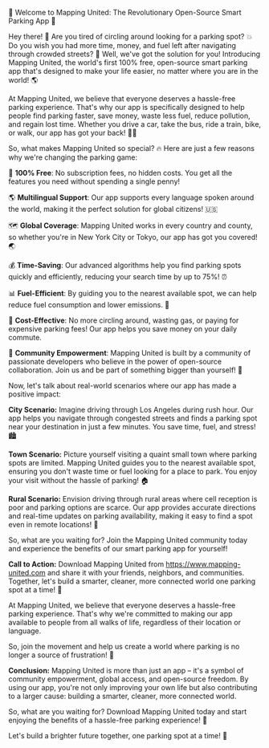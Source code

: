 🚀 Welcome to Mapping United: The Revolutionary Open-Source Smart Parking App 🚀

Hey there! 👋 Are you tired of circling around looking for a parking spot? 💥 Do you wish you had more time, money, and fuel left after navigating through crowded streets? 🚗 Well, we've got the solution for you! Introducing Mapping United, the world's first 100% free, open-source smart parking app that's designed to make your life easier, no matter where you are in the world! 🌎

At Mapping United, we believe that everyone deserves a hassle-free parking experience. That's why our app is specifically designed to help people find parking faster, save money, waste less fuel, reduce pollution, and regain lost time. Whether you drive a car, take the bus, ride a train, bike, or walk, our app has got your back! 🚶‍♀️

So, what makes Mapping United so special? 🔥 Here are just a few reasons why we're changing the parking game:

🌟 **100% Free**: No subscription fees, no hidden costs. You get all the features you need without spending a single penny!

🌎 **Multilingual Support**: Our app supports every language spoken around the world, making it the perfect solution for global citizens! 🇺🇸

🗺️ **Global Coverage**: Mapping United works in every country and county, so whether you're in New York City or Tokyo, our app has got you covered! 🌏

💰 **Time-Saving**: Our advanced algorithms help you find parking spots quickly and efficiently, reducing your search time by up to 75%! ⏰

📊 **Fuel-Efficient**: By guiding you to the nearest available spot, we can help reduce fuel consumption and lower emissions. 🌟

💸 **Cost-Effective**: No more circling around, wasting gas, or paying for expensive parking fees! Our app helps you save money on your daily commute.

🔋 **Community Empowerment**: Mapping United is built by a community of passionate developers who believe in the power of open-source collaboration. Join us and be part of something bigger than yourself! 🤝

Now, let's talk about real-world scenarios where our app has made a positive impact:

**City Scenario:** Imagine driving through Los Angeles during rush hour. Our app helps you navigate through congested streets and finds a parking spot near your destination in just a few minutes. You save time, fuel, and stress! 🏙️

**Town Scenario:** Picture yourself visiting a quaint small town where parking spots are limited. Mapping United guides you to the nearest available spot, ensuring you don't waste time or fuel looking for a place to park. You enjoy your visit without the hassle of parking! 🏠

**Rural Scenario:** Envision driving through rural areas where cell reception is poor and parking options are scarce. Our app provides accurate directions and real-time updates on parking availability, making it easy to find a spot even in remote locations! 🌄

So, what are you waiting for? Join the Mapping United community today and experience the benefits of our smart parking app for yourself!

**Call to Action:** Download Mapping United from https://www.mapping-united.com and share it with your friends, neighbors, and communities. Together, let's build a smarter, cleaner, more connected world one parking spot at a time! 🌟

At Mapping United, we believe that everyone deserves a hassle-free parking experience. That's why we're committed to making our app available to people from all walks of life, regardless of their location or language.

So, join the movement and help us create a world where parking is no longer a source of frustration! 💪

**Conclusion:** Mapping United is more than just an app – it's a symbol of community empowerment, global access, and open-source freedom. By using our app, you're not only improving your own life but also contributing to a larger cause: building a smarter, cleaner, more connected world.

So, what are you waiting for? Download Mapping United today and start enjoying the benefits of a hassle-free parking experience! 🚀

Let's build a brighter future together, one parking spot at a time! 💫
